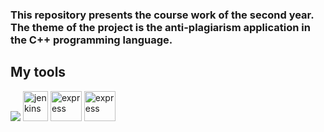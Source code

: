 ### This repository presents the course work of the second year. The theme of the project is the anti-plagiarism application in the C++ programming language.

## My tools
<p align="left"> 
    <a target="_blank"> <img src="https://img.icons8.com/color/48/000000/c-plus-plus-logo.png"/> </a>
    <a target="_blank"> <img src="https://img.icons8.com/fluency/344/visual-studio.png" alt="jenkins" width="40" height="48"/> </a> 
    <a target="_blank"> <img src="https://img.icons8.com/fluency/512/microsoft-word-2019.png" alt="express" width="50" height="48"/> </a>  
    <a target="_blank"> <img src="https://img.icons8.com/fluency/512/microsoft-visio-2019.png" alt="express" width="50" height="48"/> </a> 
    
</p>